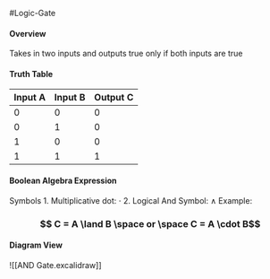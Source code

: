 #Logic-Gate
#### Overview
Takes in two inputs and outputs true only if both inputs are true
#### Truth Table

| Input A | Input B | Output C |
| ------- | ------- | -------- |
| 0       | 0       | 0        |
| 0       | 1       | 0        |
| 1       | 0       | 0        |
| 1       | 1       | 1        |
#### Boolean Algebra Expression
Symbols
	1. Multiplicative dot: $\cdot$ 
	2. Logical And Symbol: $\land$ 
Example:
### $$ C = A \land B \space or \space C = A \cdot B$$
#### Diagram View
![[AND Gate.excalidraw]]